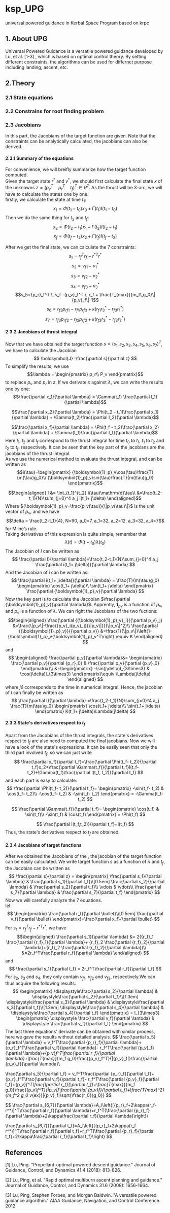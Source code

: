 # ksp_UPG

universal powered guidance in Kerbal Space Program based on krpc

## 1. About UPG

Universal Powered Guidance is a versatile powered guidance developed by Lu, et al. [1-3] , which is based on optimal control theory.
By setting different constraints, the algorithms can be used for differnet purpose including landing, ascent, etc.

## 2.Theory

### 2.1 State equations

### 2.2 Constrains for root finding problem

### 2.3 Jacobians

In this part, the Jacobians of the target function are given. Note that the constraints can be analytically calculated, the jacobians can also be derived.

#### 2.3.1 Summary of the equations

For convenience, we will breifly summarize how the target function computed.</br>
Given the target state $r^*$ and $v^*$, we should first calculate the final state
$x$ of the unknowns $z = (p_v^T\quad p_r^T\quad t_f)^T \in R^7$.
As the thrust will be 3-arc, we will have to calculate the states one by one.</br>
firstly, we calculate the state at time $t_1$:
$$x_1 = \Phi(t_1 - t_0)x_0 + \Gamma(t_1)I(t_1 - t_0)$$
Then we do the same thing for $t_2$ and $t_f$:
$$x_2 = \Phi(t_2 - t_1)x_1 + \Gamma(t_2)I(t_2 - t_1)$$
$$x_f = \Phi(t_f - t_2)x_2 + \Gamma(t_f)I(t_f - t_2)$$

After we get the final state, we can calculate the 7 constraints:
$$s_1=r_f^T r_f - {r^*}^Tr^*$$
$$s_2={v_f}_1 - v^*_1$$
$$s_3={v_f}_2 - v^*_2$$
$$s_4={v_f}_3 - v^*_3$$
$$s_5={p_r}_f^T \, v_f -{p_v}_f^T \, r_f + \frac{T_{max}}{m_f\,g_0}\|{p_v}_f\|-1$$
$$s_6={r_f}_3 {{p_r}_f}_1 - {r_f}_1 {{p_r}_f}_3 +
\kappa ({r_f}_1 r_3^*-{r_f}_3 r_1^*)$$
$$s_7={r_f}_3 {{p_r}_f}_2 - {r_f}_2 {{p_r}_f}_3 +
\kappa ({r_f}_2 r_3^*-{r_f}_3 r_2^*)$$

#### **2.3.2 Jacobians of thrust integral**

Now that we have obtained the target function $s=(s_1, s_2, s_3, s_4, s_5, s_6, s_7)^T$, we have to calculate the Jacobian
$$
\boldsymbol{J}=\frac{\partial s}{\partial z}
$$
To simplify the results, we use
$$\lambda = \begin{pmatrix}
p_r\\
P_v
\end{pmatrix}$$
to replace $p_v$ and $p_r$ in  $z$.
If we derivate $x$ against $\lambda$, we can write the results one by one:
$$\frac{\partial x_1}{\partial \lambda} = \Gamma(t_1)
\frac{\partial I_1}{\partial \lambda}$$

$$\frac{\partial x_2}{\partial \lambda} = \Phi(t_2 - t_1)\frac{\partial x_1}{\partial \lambda} +
\Gamma(t_2)\frac{\partial I_2}{\partial \lambda}$$

$$\frac{\partial x_f}{\partial \lambda} = \Phi(t_f - t_2)\frac{\partial x_2}{\partial \lambda} +
\Gamma(t_f)\frac{\partial I_f}{\partial \lambda}$$
Here $I_1$, $I_2$ and $I_f$ correspond to the thrust integral for time $t_0$ to $t_1$, $t_1$ to $t_2$ and $t_2$ to $t_f$, respectively.
It can be seen that the key part of the jacobians are the jacobians of the thrust integral.</br>
As we use the numerical method to evaluate the thrust integral, and can be written as
$$i(\tau)=\begin{pmatrix}
{\boldsymbol{1}_p}_v\cos(\tau)\frac{T}{m(\tau)g_0}\\
{\boldsymbol{1}_p}_v\sin(\tau)\frac{T}{m(\tau)g_0}
\end{pmatrix}$$

$$\begin{aligned}
I &= \int_{t_1}^{t_2} i(\tau)\mathrm{d}\tau\\
&=\frac{t_2-t_1}{N}\sum_{j=0}^4 a_j i(t_1+ j\delta)
\end{aligned}$$
Where ${\boldsymbol{1}_p}_v=\frac{p_v(\tau)}{\|p_v(\tau)\|}$ is the unit vector of $p_v$, and we have
$$\delta = \frac{t_2-t_1}{4}, N=90, a_0=7, a_1=32, a_2=12, a_3=32, a_4=7$$
for Milne’s rule.</br>
Taking derivatives of this expression is quite simple, remember that
$$\lambda(t)=\Phi(t-t_0)\lambda(t_0)$$
The Jacobian of $I$ can be written as
$$
\frac{\partial I}{\partial \lambda}=\frac{t_2-t_1}{N}\sum_{j=0}^4 a_j
\frac{\partial i(t_1+ j\delta)}{\partial \lambda}
$$
And the Jacobian of $i$ can be written as:
$$
\frac{\partial i(t_1+ j\delta)}{\partial \lambda} = \frac{T}{m(\tau)g_0}
\begin{pmatrix}
\cos(t_1+ j\delta)\\
\sin(t_1+ j\delta)
\end{pmatrix}
\frac{\partial {\boldsymbol{1}_p}_v}{\partial \lambda}
$$
Now the key part is to calculate the Jacobian
$\frac{\partial {\boldsymbol{1}_p}_v}{\partial \lambda}$.
Apprently, ${\boldsymbol{1}_p}_v$ is  a function of $p_v$, and $p_v$ is a function of $\lambda$.
We can right the Jacobians of the two fuctions:
$$\begin{aligned}
\frac{\partial {{\boldsymbol{1}_p}_v}_i}{{\partial p_v}_j}
&=\frac{\|p_v\|-\frac{{p_v}_i{p_v}_j}{\|p_v\|}}{\|p_v\|^2}\\
\frac{\partial {{\boldsymbol{1}_p}_v}}{{\partial p_v}}
&=\frac{1}{\|p_v\|}\left(1-{\boldsymbol{1}_p}_v{\boldsymbol{1}_p}_v^T\right)
\equiv K
\end{aligned}
$$
and
$$
\begin{aligned}
\frac{\partial p_v}{\partial \lambda}&=
    \begin{pmatrix}
    \frac{\partial p_v}{\partial {p_r}_0} & \frac{\partial p_v}{\partial {p_v}_0}
    \end{pmatrix}\\
&=\begin{pmatrix}
    -\sin(j\delta)I_{3\times3} & \cos(j\delta)I_{3\times3}
    \end{pmatrix}\equiv \Lambda(j\delta)
\end{aligned}
$$
where $j\delta$ corresponds to the time in numerical integral.
Hence, the jacobian of $I$ can finally be written as
$$
\frac{\partial I}{\partial \lambda} =\frac{t_2-t_1}{N}\sum_{j=0}^4 a_j
\frac{T}{m(\tau)g_0}
    \begin{pmatrix}
    \cos(t_1+ j\delta)\\
    \sin(t_1+ j\delta)
    \end{pmatrix}
K(t_1+ j\delta)\Lambda(j\delta)
$$

#### **2.3.3 State's derivatives respect to $t_f$**

Apart from the Jacobians of the thrust integrals, the state's derivatives respect to $t_f$ are also need to computed the final jacobians. Now we will have a look of the state's expressions.
It can be easily seen that only the third part involved $t_f$, so we can just write
$$
\frac{\partial x_f}{\partial t_f}=\frac{\partial \Phi(t_f- t_2)}{\partial t_f}x_2+\frac{\partial \Gamma(t_f)}{\partial t_f}I(t_f-t_2)+\Gamma(t_f)\frac{\partial I(t_f, t_2)}{\partial t_f}
$$
and each part is easy to calculate:
$$
\frac{\partial \Phi(t_f- t_2)}{\partial t_f}=
\begin{pmatrix}
-\sin(t_f- t_2) & \cos(t_f- t_2)\\
-\cos(t_f- t_2) & -\sin(t_f- t_2)
\end{pmatrix}
= -\Gamma(t_f- t_2)
$$

$$
\frac{\partial \Gamma(t_f)}{\partial t_f}=
\begin{pmatrix}
\cos(t_f) & \sin(t_f)\\
-\sin(t_f) & \cos(t_f)
\end{pmatrix}
= \Phi(t_f)
$$

$$
\frac{\partial I(t_f,t_2)}{\partial t_f}=i(t_f)
$$
Thus, the state's derivatives respect to $t_f$ are obtained.

#### **2.3.4 Jacobians of target functions**

After we obtained the Jacobians of the , the jacobian of the target function can be easily calculated.
We write target function $s$ as a function of $\lambda$ and $t_f$, the Jacobian can be written as
$$
\frac{\partial s}{\partial z} =
\begin{pmatrix}
\frac{\partial s_1}{\partial \lambda} & \frac{\partial s_1}{\partial t_f}\\[0.5em]
\frac{\partial s_2}{\partial \lambda} & \frac{\partial s_2}{\partial t_f}\\
\vdots & \vdots\\
\frac{\partial s_7}{\partial \lambda} & \frac{\partial s_7}{\partial t_f}
\end{pmatrix}
$$
Now we will carefully analyze the 7 equations.</br>
let
$$
\begin{pmatrix}
\frac{\partial r_f}{\partial \bullet}\\[0.5em]
\frac{\partial v_f}{\partial \bullet}
\end{pmatrix}=\frac{\partial x_f}{\partial \bullet}
$$
For $s_1 = r_f^T r_f - {r^*}^Tr^*$, we have
$$\begin{aligned}
\frac{\partial s_1}{\partial \lambda} &= 2({r_f}_1 \frac{\partial {r_f}_1}{\partial \lambda}+
{r_f}_2 \frac{\partial {r_f}_2}{\partial \lambda}+{r_f}_2 \frac{\partial {r_f}_2}{\partial \lambda})\\
&=2r_f^T\frac{\partial r_f}{\partial \lambda}
\end{aligned}
$$
and
$$
\frac{\partial s_1}{\partial t_f} = 2r_f^T\frac{\partial r_f}{\partial t_f}
$$
For $s_2$, $s_3$ and $s_4$, they only contain ${v_f}_1$, ${v_f}_2$ and ${v_f}_3$, respectively.We can thus acquire the following results:
$$
\begin{pmatrix}
\displaystyle\frac{\partial s_2}{\partial \lambda}
& \displaystyle\frac{\partial s_2}{\partial t_f}\\[1.3em]
\displaystyle\frac{\partial s_3}{\partial \lambda}
& \displaystyle\frac{\partial s_3}{\partial t_f}\\[1.3em]
\displaystyle\frac{\partial s_4}{\partial \lambda}
& \displaystyle\frac{\partial s_4}{\partial t_f}
\end{pmatrix} =
I_{3\times3}
\begin{pmatrix}
\displaystyle
\frac{\partial v_f}{\partial \lambda} &
\displaystyle
\frac{\partial v_f}{\partial t_f}
\end{pmatrix}
$$
The last three equations' derivate can be obtained with similar process, here we gave the results without detailed analysis.
$$
\frac{\partial s_5}{\partial \lambda} = v_f^T\frac{\partial {p_r}_f}{\partial \lambda}+{p_r}_f^T\frac{\partial v_f}{\partial \lambda}- r_f^T\frac{\partial {p_v}_f}{\partial \lambda}+{p_v}_f^T\frac{\partial r_f}{\partial \lambda}+\frac{T_{max}}{m_f g_0}\frac{{p_v}_f^T}{\|{p_v}_f\|}\frac{\partial {p_v}_f}{\partial \lambda}\\

\frac{\partial s_5}{\partial t_f} = v_f^T\frac{\partial {p_r}_f}{\partial t_f}+{p_r}_f^T\frac{\partial v_f}{\partial t_f}- r_f^T\frac{\partial {p_v}_f}{\partial t_f}+{p_v}_f^T\frac{\partial r_f}{\partial t_f}+\frac{T_{max}}{m_f g_0}\frac{{p_v}_f^T}{\|p_v\|}\frac{\partial {p_v}_f}{\partial t_f}+\frac{T_{max}^2}{m_f^2 g_0 v_{ex}}\|{p_v}_f\|\sqrt{\frac{r_0}{g_0}}
$$

$$
\frac{\partial s_{6,7}}{\partial \lambda}=A_i\left\{[{p_r}_f+2\kappa(r_f-r^*)]^T\frac{\partial r_f}{\partial \lambda}+r_f^T(\frac{\partial {p_r}_f}{\partial \lambda}+2\kappa\frac{\partial r_f}{\partial \lambda}\right\}\\

\frac{\partial s_{6,7}}{\partial t_f}=A_i\left\{[{p_r}_f+2\kappa(r_f-r^*)]^T\frac{\partial r_f}{\partial t_f}+r_f^T(\frac{\partial {p_r}_f}{\partial t_f}+2\kappa\frac{\partial r_f}{\partial t_f}\right\}
$$

## References

[1] Lu, Ping. "Propellant-optimal powered descent guidance." Journal of Guidance, Control, and Dynamics 41.4 (2018): 813-826.

[2] Lu, Ping, et al. "Rapid optimal multiburn ascent planning and guidance." Journal of Guidance, Control, and Dynamics 31.6 (2008): 1656-1664.

[3] Lu, Ping, Stephen Forbes, and Morgan Baldwin. "A versatile powered guidance algorithm." AIAA Guidance, Navigation, and Control Conference. 2012.
